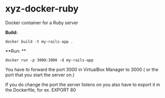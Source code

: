 # xyz-docker-ruby
Docker container for a Ruby server

**Build:**

    docker build -t my-rails-app .

**Run: **

    docker run -p 3000:3000 -d my-rails-app
    
    
You have to forward the port 3000 in VirtualBox Manager to 3000 ( or the port that you start the server on.)

If you do change the port the server listens on you also have to export it in the Dockerfile, for ex. EXPORT 80


